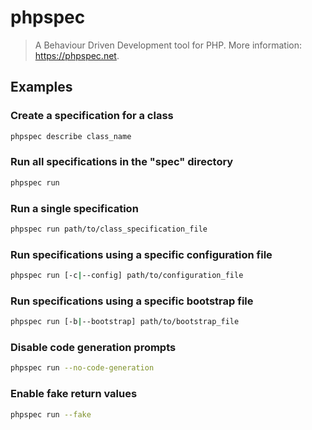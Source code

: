 # phpspec

> A Behaviour Driven Development tool for PHP. More information: <https://phpspec.net>.

## Examples

### Create a specification for a class

```bash
phpspec describe class_name
```

### Run all specifications in the "spec" directory

```bash
phpspec run
```

### Run a single specification

```bash
phpspec run path/to/class_specification_file
```

### Run specifications using a specific configuration file

```bash
phpspec run [-c|--config] path/to/configuration_file
```

### Run specifications using a specific bootstrap file

```bash
phpspec run [-b|--bootstrap] path/to/bootstrap_file
```

### Disable code generation prompts

```bash
phpspec run --no-code-generation
```

### Enable fake return values

```bash
phpspec run --fake
```
